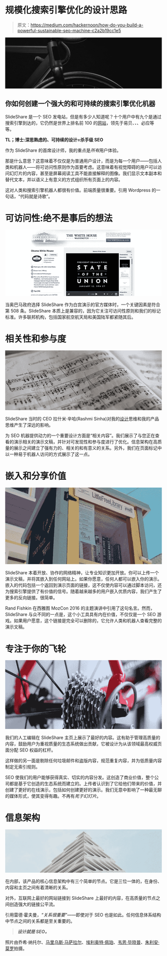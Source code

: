 # 规模化搜索引擎优化的设计思路

> 原文：<https://medium.com/hackernoon/how-do-you-build-a-powerful-sustainable-seo-machine-c2a2b19cc1e5>

![](img/354fb5486cb88930c6bb07d56c955047.png)

## 你如何创建一个强大的和可持续的搜索引擎优化机器

SlideShare 是一个 SEO 发电站，但是有多少人知道呢？十个用户中有九个是通过搜索引擎到达的，它仍然是世界上排名前 100 的[网站](https://moz.com/top500)，领先于易贝、*、*、必应等等。

**TL；博士:深思熟虑的、可持续的设计=杀手级 SEO**

作为 SlideShare 的首席设计师，我的重点是*所有*用户体验。

那是什么意思？这意味着不仅仅是为普通用户设计，而是为每一个用户——包括人类和机器人——将可访问性原则作为首要考虑。这意味着有视觉障碍的用户可以访问幻灯片的内容，甚至是屏幕阅读工具不能直接解释的图像。我们显示文本副本和替代文本，并以语义上有意义的方式组织所有页面上的内容。

这对人类和搜索引擎机器人都很有价值。前端质量很重要。引用 Wordpress 的一句话，“代码就是诗歌”。

# 可访问性:绝不是事后的想法

![](img/34bedfa10ed72bbbab082f5e8a0868c3.png)

当奥巴马政府选择 SlideShare 作为白宫演示的官方媒体时，一个关键因素是符合第 508 条。SlideShare 本质上是兼容的，因为它关注可访问性原则和我们的标记标准。许多联邦机构，包括国家航空航天局和美国陆军都紧随其后。

# 相关性和参与度

![](img/361b061b8d951bc5c83422b6d823e611.png)

SlideShare 当时的 CEO 拉什米·辛哈(Rashmi Sinha)对我的[设计](https://hackernoon.com/tagged/design)思维和我的产品思维产生了深远的影响。

为 SEO 机器提供动力的一个重要设计方面是“相关内容”。我们展示了与您正在查看的演示相关的演示文稿，并针对可发现性和参与度进行了优化。信息架构在高质量的展示之间建立了强有力的、相关的和有意义的关系。另外，我们在页面标记中以一种易于机器人访问的方式展示了这一点。

# 嵌入和分享价值

![](img/6bb70b610c86d1add4628d9416be96aa.png)

SlideShare 本着开放、协作的网络精神，让专业知识更加开放。你可以上传一个演示文稿，并将其嵌入到任何网站上。如果你愿意，任何人都可以嵌入你的演示。嵌入的代码包括一个返回到演示页面的链接，这不仅使内容可以通过脚本访问，还为搜索引擎提供了有价值的信号。随着越来越多的用户嵌入优质内容，我们产生了更多的反向链接。很简单。

Rand Fishkin 在西雅图 MozCon 2016 的主题演讲中引用了这句名言。然而，SlideShare 与众不同的一点是，这个小工具具有内在价值，不仅仅是一个 SEO 游戏。如果用户愿意，这个链接是完全可以删除的，它允许人类和机器人查看完整的演示文稿。

# 专注于你的飞轮

![](img/c6db73cde0e88055f5c07fb8694ab663.png)

我们的人工编辑在 SlideShare 主页上展示了最好的内容。这有助于管理高质量的内容，鼓励用户为重视质量的生态系统做出贡献，它被设计为从该领域最高权威页面分配 SEO 权益的杠杆。

这样做的另一面是剔除任何垃圾邮件和盗版内容，规范重复内容，并为低质量内容制定无索引规则。

SEO 使我们的用户能够获得真实、切实的内容分发。这创造了商业价值，整个公司都是基于它创造的生态系统而建立的。上传者认识到了它给他们带来的价值，并创建了更好的在线演示，包括如何创建更好的演示。我们无意中影响了一种最无聊的媒体形式，使其变得有趣。不再有*死于幻灯片*。

# 信息架构

![](img/f5969d6f16782e47b25ae9a651d1636d.png)

在内部，该产品的核心信息架构中有三个简单的节点。它是三位一体的，在身份、内容和主页之间有着清晰的关系。

对外，互联网上最好的网站链接到 SlideShare 上最好的内容，在高质量的节点之间创造强大的链接公平流。

引用雷德·霍夫曼，*“关系很重要”*——即使对于 SEO 也是如此。任何信息体系结构中节点之间的关系都是至关重要的。

> ***设计就是 SEO。***

照片由乔希·纳托尔、[马里乌斯·马萨拉尔](https://unsplash.com/photos/rPOmLGwai2w?utm_source=unsplash&utm_medium=referral&utm_content=creditCopyText)、[埃利奥特·佩珀](https://unsplash.com/photos/9KVEC-R8gFM?utm_source=unsplash&utm_medium=referral&utm_content=creditCopyText)、[韦恩·毕晓普](https://unsplash.com/photos/7YUW7fvIYoQ?utm_source=unsplash&utm_medium=referral&utm_content=creditCopyText)、[朱利安·莫罗](https://unsplash.com/photos/688Fna1pwOQ?utm_source=unsplash&utm_medium=referral&utm_content=creditCopyText)拍摄。